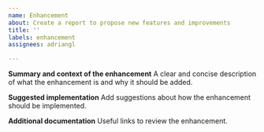 ```yaml
---
name: Enhancement
about: Create a report to propose new features and improvements
title: ''
labels: enhancement
assignees: adriangl

---
```


**Summary and context of the enhancement**
A clear and concise description of what the enhancement is and why it
should be added.

**Suggested implementation**
Add suggestions about how the enhancement should be implemented.

**Additional documentation**
Useful links to review the enhancement.
